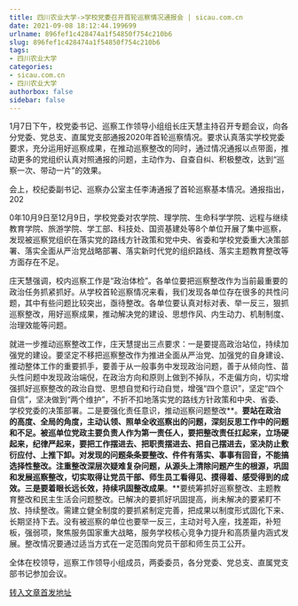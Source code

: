 ```yaml
---
title: 四川农业大学->学校党委召开首轮巡察情况通报会 | sicau.com.cn
date: 2021-09-08 18:12:44.199699
urlname: 896fef1c428474a1f54850f754c210b6
slug: 896fef1c428474a1f54850f754c210b6
tags: 
- 四川农业大学
categories:
- sicau.com.cn
- 四川农业大学
authorbox: false
sidebar: false
---
```

1月7日下午，校党委书记、巡察工作领导小组组长庄天慧主持召开专题会议，向各分党委、党总支、直属党支部通报2020年首轮巡察情况。要求认真落实学校党委要求，充分运用好巡察成果，在推动巡察整改的同时，通过情况通报以点带面，推动更多的党组织认真对照通报的问题，主动作为、自查自纠、积极整改，达到“巡察一次、带动一片”的效果。

会上，校纪委副书记、巡察办公室主任李涛通报了首轮巡察基本情况。通报指出，202
<!--more-->
0年10月9日至12月9日，学校党委对农学院、理学院、生命科学学院、远程与继续教育学院、旅游学院、学工部、科技处、国资基建处等8个单位开展了集中巡察，发现被巡察党组织在落实党的路线方针政策和党中央、省委和学校党委重大决策部署、落实全面从严治党战略部署、落实新时代党的组织路线、落实主题教育整改等方面存在不足。

庄天慧强调，校内巡察工作是“政治体检”。各单位要把巡察整改作为当前最重要的政治任务抓紧抓好。从学校首轮巡察情况来看，我们发现各单位存在很多的共性问题，其中有些问题比较突出，亟待整改。各单位要认真对标对表、举一反三，狠抓巡察整改，用好巡察成果，推动解决党的建设、思想作风、内生动力、机制制度、治理效能等问题。

就进一步推动巡察整改工作，庄天慧提出三点要求：一是要提高政治站位，持续加强党的建设。要坚定不移把巡察整改作为推进全面从严治党、加强党的自身建设、推动整体工作的重要抓手，要善于从一般事务中发现政治问题，善于从倾向性、苗头性问题中发现政治端倪，在政治方向和原则上做到不掉队，不走偏方向，切实增强抓好巡察整改的政治自觉、思想自觉和行动自觉，增强“四个意识”，坚定“四个自信”，坚决做到“两个维护”，不折不扣地落实党的路线方针政策和中央、省委、学校党委的决策部署。二是要强化责任意识，推动巡察问题整改**。**要站在政治的高度、全局的角度，主动认领、照单全收巡察出的问题，深刻反思工作中的问题和不足。被巡单位党政主要负责人作为第一责任人，要把整改责任扛起来，立场硬起来，纪律严起来，要把工作摆进去、把职责摆进去、把自己摆进去，坚决防止敷衍应付、上推下卸。对发现的问题条条要整改、件件有落实、事事有回音，不能搞选择性整改。注重整改深层次疑难复杂问题，从源头上清除问题产生的根源，巩固和发展巡察整改，切实取得让党员干部、师生员工看得见、摸得着、感受得到的成效。三是要着眼长远长效，持续巩固整改成果**。**要统筹抓好巡察整改、主题教育整改和民主生活会问题整改。已解决的要抓好巩固提高，尚未解决的要紧盯不放、持续整改。需建立健全制度的要抓紧制定完善，把成果以制度形式固化下来、长期坚持下去。没有被巡察的单位也要举一反三，主动对号入座，找差距，补短板，强弱项，聚焦服务国家重大战略，服务学校核心竞争力提升和高质量内涵式发展。整改情况要通过适当方式在一定范围向党员干部和师生员工公开。

全体在校领导，巡察工作领导小组成员，两委委员，各分党委、党总支、直属党支部书记参加会议。



[转入文章首发地址](https://news.sicau.edu.cn/info/1135/60748.htm)